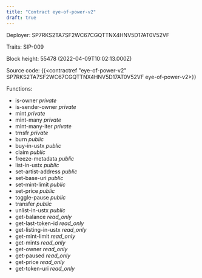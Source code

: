 ```yaml
---
title: "Contract eye-of-power-v2"
draft: true
---
```

Deployer: SP7RKS2TA7SF2WC67CGQTTNX4HNV5D17AT0V52VF

Traits:
SIP-009 



Block height: 55478 (2022-04-09T10:02:13.000Z)

Source code: {{<contractref "eye-of-power-v2" SP7RKS2TA7SF2WC67CGQTTNX4HNV5D17AT0V52VF eye-of-power-v2>}}

Functions:

* is-owner _private_
* is-sender-owner _private_
* mint _private_
* mint-many _private_
* mint-many-iter _private_
* trnsfr _private_
* burn _public_
* buy-in-ustx _public_
* claim _public_
* freeze-metadata _public_
* list-in-ustx _public_
* set-artist-address _public_
* set-base-uri _public_
* set-mint-limit _public_
* set-price _public_
* toggle-pause _public_
* transfer _public_
* unlist-in-ustx _public_
* get-balance _read_only_
* get-last-token-id _read_only_
* get-listing-in-ustx _read_only_
* get-mint-limit _read_only_
* get-mints _read_only_
* get-owner _read_only_
* get-paused _read_only_
* get-price _read_only_
* get-token-uri _read_only_
